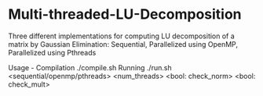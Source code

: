 # Multi-threaded-LU-Decomposition
Three different implementations for computing LU decomposition of a matrix by Gaussian Elimination: Sequential, Parallelized using OpenMP, Parallelized using Pthreads

Usage -
  Compilation
    ./compile.sh
  Running
    ./run.sh <size of matrix> <sequential/openmp/pthreads> <num_threads> <bool: check_norm> <bool: check_mult>
